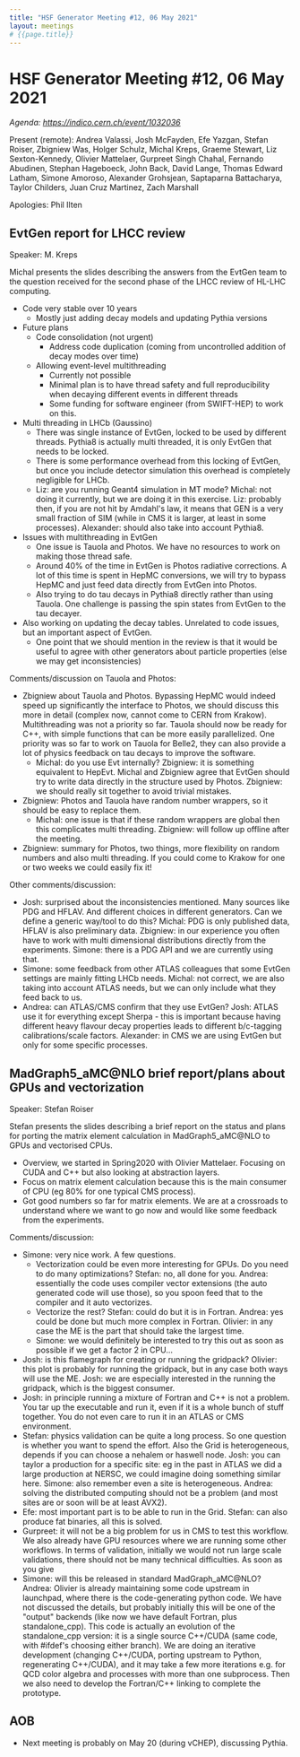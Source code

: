 ```yaml
---
title: "HSF Generator Meeting #12, 06 May 2021"
layout: meetings
# {{page.title}}
---
```

# HSF Generator Meeting #12, 06 May 2021

*Agenda: <https://indico.cern.ch/event/1032036>*

Present (remote): Andrea Valassi, Josh McFayden, Efe Yazgan, Stefan Roiser, Zbigniew Was, Holger Schulz, Michal Kreps, Graeme Stewart, Liz Sexton-Kennedy, Olivier Mattelaer, Gurpreet Singh Chahal, Fernando Abudinen, Stephan Hageboeck, John Back, David Lange, Thomas Edward Latham, Simone Amoroso, Alexander Grohsjean, Saptaparna Battacharya, Taylor Childers, Juan Cruz Martinez, Zach Marshall

Apologies: Phil Ilten

## EvtGen report for LHCC review 
Speaker: M. Kreps

Michal presents the slides describing the answers from the EvtGen team to the question received for the second phase of the LHCC review of HL-LHC computing.
- Code very stable over 10 years
    - Mostly just adding decay models and updating Pythia versions
- Future plans
    - Code consolidation (not urgent)
        - Address code duplication (coming from uncontrolled addition of decay modes over time)
    - Allowing event-level multithreading
        - Currently not possible
        - Minimal plan is to have thread safety and full reproducibility when decaying different events in different threads
        - Some funding for software engineer (from SWIFT-HEP) to work on this.
- Multi threading in LHCb (Gaussino)
    - There was single instance of EvtGen, locked to be used by different threads. Pythia8 is actually multi threaded, it is only EvtGen that needs to be locked.
    - There is some performance overhead from this locking of EvtGen, but once you include detector simulation this overhead is completely negligible for LHCb.
    - Liz: are you running Geant4 simulation in MT mode? Michal: not doing it currently, but we are doing it in this exercise. Liz: probably then, if you are not hit by Amdahl's law, it means that GEN is a very small fraction of SIM (while in CMS it is larger, at least in some processes). Alexander: should also take into account Pythia8. 
- Issues with multithreading in EvtGen
    - One issue is Tauola and Photos. We have no resources to work on making those thread safe. 
    - Around 40% of the time in EvtGen is Photos radiative corrections. A lot of this time is spent in HepMC conversions, we will try to bypass HepMC and just feed data directly from EvtGen into Photos.
    - Also trying to do tau decays in Pythia8 directly rather than using Tauola. One challenge is passing the spin states from EvtGen to the tau decayer.
- Also working on updating the decay tables. Unrelated to code issues, but an important aspect of EvtGen.
    - One point that we should mention in the review is that it would be useful to agree with other generators about particle properties (else we may get inconsistencies)

Comments/discussion on Tauola and Photos:
- Zbigniew about Tauola and Photos. Bypassing HepMC would indeed speed up significantly the interface to Photos, we should discuss this more in detail (complex now, cannot come to CERN from Krakow). Multithreading was not a priority so far. Tauola should now be ready for C++, with simple functions that can be more easily parallelized. One priority was so far to work on Tauola for Belle2, they can also provide a lot of physics feedback on tau decays to improve the software.
    - Michal: do you use Evt internally? Zbigniew: it is something equivalent to HepEvt. Michal and Zbigniew agree that EvtGen should try to write data directly in the structure used by Photos. Zbigniew: we should really sit together to avoid trivial mistakes.
- Zbigniew: Photos and Tauola have random number wrappers, so it should be easy to replace them.
    - Michal: one issue is that if these random wrappers are global then this complicates multi threading. Zbigniew: will follow up offline after the meeting.
- Zbigniew: summary for Photos, two things, more flexibility on random numbers and also multi threading. If you could come to Krakow for one or two weeks we could easily fix it!

Other comments/discussion:
- Josh: surprised about the inconsistencies mentioned. Many sources like PDG and HFLAV. And different choices in different generators. Can we define a generic way/tool to do this? Michal: PDG is only published data, HFLAV is also preliminary data. Zbigniew: in our experience you often have to work with multi dimensional distributions directly from the experiments. Simone: there is a PDG API and we are currently using that.
- Simone: some feedback from other ATLAS colleagues that some EvtGen settings  are mainly fitting LHCb needs. Michal: not correct, we are also taking into account ATLAS needs, but we can only include what they feed back to us.
- Andrea: can ATLAS/CMS confirm that they use EvtGen? Josh: ATLAS use it for everything except Sherpa - this is important because having different heavy flavour decay properties leads to different b/c-tagging calibrations/scale factors. Alexander: in CMS we are using EvtGen but only for some specific processes.

## MadGraph5_aMC@NLO brief report/plans about GPUs and vectorization 
Speaker: Stefan Roiser

Stefan presents the slides describing a brief report on the status and plans for porting the matrix element calculation in MadGraph5_aMC@NLO to GPUs and vectorised CPUs.
- Overview, we started in Spring2020 with Olivier Mattelaer. Focusing on CUDA and C++ but also looking at abstraction layers. 
- Focus on matrix element calculation because this is the main consumer of CPU (eg 80% for one typical CMS process).
- Got good numbers so far for matrix elements. We are at a crossroads to understand where we want to go now and would like some feedback from the experiments.

Comments/discussion:
- Simone: very nice work. A few questions. 
    - Vectorization could be even more interesting for GPUs. Do you need to do many optimizations? Stefan: no, all done for you. Andrea: essentially the code uses compiler vector extensions (the auto generated code will use those), so you spoon feed that to the compiler and it auto vectorizes.
    - Vectorize the rest? Stefan: could do but it is in Fortran. Andrea: yes could be done but much more complex in Fortran. Olivier: in any case the ME is the part that should take the largest time.
    - Simone: we would definitely be interested to try this out as soon as possible if we get a factor 2 in CPU...
- Josh: is this flamegraph for creating or running the gridpack? Olivier: this plot is probably for running the gridpack, but in any case both ways will use the ME. Josh: we are especially interested in the running the gridpack, which is the biggest consumer.
- Josh: in principle running a mixture of Fortran and C++ is not a problem. You tar up the executable and run it, even if it is a whole bunch of stuff together. You do not even care to run it in an ATLAS or CMS environment.
- Stefan: physics validation can be quite a long process. So one question is whether you want to spend the effort. Also the Grid is heterogeneous, depends if you can choose a nehalem or haswell node. Josh: you can taylor a production for a specific site: eg in the past in ATLAS we did a large production at NERSC, we could imagine doing something similar here. Simone: also remember even a site is heterogeneous. Andrea: solving the distributed computing should not be a problem (and most sites are or soon will be at least AVX2).
- Efe: most important part is to be able to run in the Grid. Stefan: can also produce fat binaries, all this is solved.
- Gurpreet: it will not be a big problem for us in CMS to test this workflow. We also already have GPU resources where we are running some other workflows. In terms of validation, initially we would not run large scale validations, there should not be many technical difficulties. As soon as you give 
- Simone: will this be released in standard MadGraph_aMC@NLO? Andrea: Olivier is already maintaining some code upstream in launchpad, where there is the code-generating python code. We have not discussed the details, but probably initially this will be one of the "output" backends (like now we have default Fortran, plus standalone_cpp). This code is actually an evolution of the standalone_cpp version: it is a single source C++/CUDA (same code, with #ifdef's choosing either branch). We are doing an iterative development (changing C++/CUDA, porting upstream to Python, regenerating C++/CUDA), and it may take a few more iterations e.g. for QCD color algebra and processes with more than one subprocess. Then we also need to develop the Fortran/C++ linking to complete the prototype.

## AOB

- Next meeting is probably on May 20 (during vCHEP), discussing Pythia.

